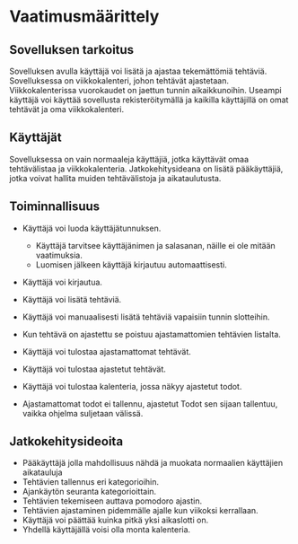 # Vaatimusmäärittely
## Sovelluksen tarkoitus
Sovelluksen avulla käyttäjä voi lisätä ja ajastaa tekemättömiä tehtäviä. Sovelluksessa on viikkokalenteri, johon tehtävät ajastetaan. Viikkokalenterissa vuorokaudet on jaettun tunnin aikaikkunoihin. Useampi käyttäjä voi käyttää sovellusta rekisteröitymällä ja kaikilla käyttäjillä on omat tehtävät ja oma viikkokalenteri.

## Käyttäjät
Sovelluksessa on vain normaaleja käyttäjiä, jotka käyttävät omaa tehtävälistaa ja viikkokalenteria. Jatkokehitysideana on lisätä pääkäyttäjiä, jotka voivat hallita muiden tehtävälistoja ja aikataulutusta. 

## Toiminnallisuus
- Käyttäjä voi luoda käyttäjätunnuksen.
  - Käyttäjä tarvitsee käyttäjänimen ja salasanan, näille ei ole mitään vaatimuksia. 
  - Luomisen jälkeen käyttäjä kirjautuu automaattisesti.
- Käyttäjä voi kirjautua.

- Käyttäjä voi lisätä tehtäviä.
- Käyttäjä voi manuaalisesti lisätä tehtäviä vapaisiin tunnin slotteihin.
- Kun tehtävä on ajastettu se poistuu ajastamattomien tehtävien listalta.
- Käyttäjä voi tulostaa ajastamattomat tehtävät.
- Käyttäjä voi tulostaa ajastetut tehtävät.
- Käyttäjä voi tulostaa kalenteria, jossa näkyy ajastetut todot. 
- Ajastamattomat todot ei tallennu, ajastetut Todot sen sijaan tallentuu, vaikka ohjelma suljetaan välissä. 

## Jatkokehitysideoita
- Pääkäyttäjä jolla mahdollisuus nähdä ja muokata normaalien käyttäjien aikatauluja
- Tehtävien tallennus eri kategorioihin.
- Ajankäytön seuranta kategorioittain.
- Tehtävien tekemiseen auttava pomodoro ajastin.
- Tehtävien ajastaminen pidemmälle ajalle kun viikoksi kerrallaan.
- Käyttäjä voi päättää kuinka pitkä yksi aikaslotti on.
- Yhdellä käyttäjällä voisi olla monta kalenteria. 

